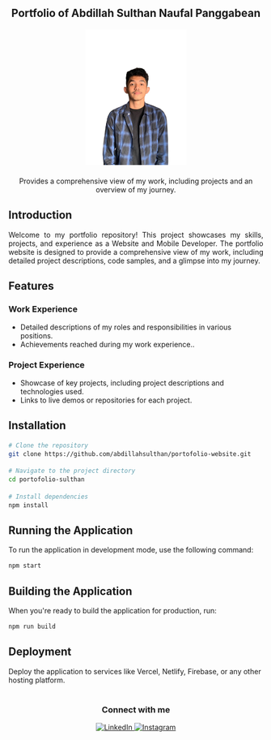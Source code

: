 <h2 align="center">Portfolio of Abdillah Sulthan Naufal Panggabean</h2>
<div align="center" style="margin-top: 20px; margin-bottom: 20px">
  <img src="./image/new-profile.jpeg" alt="Profile Image" style="width: 200px; height: auto;">
</div>
<p align="center">Provides a comprehensive view of my work, including projects and an overview of my journey.</p>

## Introduction

<p align="justify">
    Welcome to my portfolio repository! This project showcases my skills, projects, and experience as a Website and Mobile Developer. The portfolio website is designed to provide a comprehensive view of my work, including detailed project descriptions, code samples, and a glimpse into my journey.
</p>


## Features

### Work Experience
- Detailed descriptions of my roles and responsibilities in various positions.
- Achievements reached during my work experience..

### Project Experience
- Showcase of key projects, including project descriptions and technologies used.
- Links to live demos or repositories for each project.

## Installation

```bash
# Clone the repository
git clone https://github.com/abdillahsulthan/portofolio-website.git

# Navigate to the project directory
cd portofolio-sulthan

# Install dependencies
npm install
```

## Running the Application

To run the application in development mode, use the following command:

```bash
npm start
```

## Building the Application

When you're ready to build the application for production, run:

```bash
npm run build
```

## Deployment

Deploy the application to services like Vercel, Netlify, Firebase, or any other hosting platform.

<div align="center" style="margin-top: 40px;">
  <h3>Connect with me</h3>
  <a href="https://www.linkedin.com/in/abdillahsulthan" target="_blank">
    <img src="https://img.shields.io/badge/-LinkedIn-black?style=for-the-badge&logo=linkedin" alt="LinkedIn">
  </a>
  <a href="https://www.instagram.com/yourprofile" target="_blank">
    <img src="https://img.shields.io/badge/-Instagram-black?style=for-the-badge&logo=instagram" alt="Instagram">
  </a>
</div>
